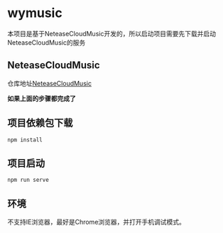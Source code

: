 # wymusic

本项目是基于NeteaseCloudMusic开发的，所以启动项目需要先下载并启动NeteaseCloudMusic的服务

## NeteaseCloudMusic

仓库地址[NeteaseCloudMusic](https://github.com/Binaryify/NeteaseCloudMusicApi)

**如果上面的步骤都完成了**

## 项目依赖包下载

```npm install```

## 项目启动

```npm run serve```

## 环境

不支持IE浏览器，最好是Chrome浏览器，并打开手机调试模式。
